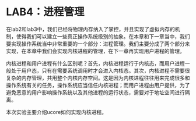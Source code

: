 # LAB4：进程管理

在lab2和lab3中，我们已经将物理内存纳入了掌控，并且实现了虚拟内存的机制，使得我们可以建立一些真正操作系统级别的抽象。在本章和下一章当中，我们要实现操作系统当中非常重要的一个部分：进程管理。我们主要分成了两个部分来实现，在本章中我们会实现内核进程的管理，在下一章再实现用户进程的管理。

内核进程和用户进程有什么区别呢？首先，内核进程运行于内核态，而用户进程一般处于用户态，只有在需要系统调用时才会进入内核态。其次，内核进程不需要很复杂的内存管理，共用整个内核内存空间。这是因为内核进程往往用来完成很多和操作系统有关的任务，操作系统应当信任内核进程；而用户进程由用户提供，为了避免恶意的用户影响操作系统以及其他进程的运行状态，需要对于地址空间进行隔离。

本次实验主要介绍ucore如何实现内核进程。

